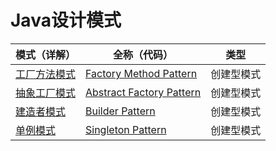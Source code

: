 # Java设计模式

|模式（详解）    | 全称（代码）  |   类型 |
| --- | --- | --- |
| [工厂方法模式](https://blog.csdn.net/chenbetter1996/article/details/88359037)     | [Factory Method Pattern](https://github.com/chgl16/design-pattern/tree/master/src/main/java/xyz/cglzwz/designpattern/fmp)  |  创建型模式    |
| [抽象工厂模式](https://blog.csdn.net/chenbetter1996/article/details/88425815) | [Abstract Factory Pattern](https://github.com/chgl16/design-pattern/tree/master/src/main/java/xyz/cglzwz/designpattern/afp) | 创建型模式 | 
| [建造者模式](https://blog.csdn.net/chenbetter1996/article/details/88542774) |[Builder Pattern](https://github.com/chgl16/design-pattern/tree/master/src/main/java/xyz/cglzwz/designpattern/bp) | 创建型模式|
| [单例模式](https://blog.csdn.net/chenbetter1996/article/details/88978119) | [Singleton Pattern](https://github.com/chgl16/design-pattern/tree/master/src/main/java/xyz/cglzwz/designpattern/sp) | 创建型模式 |  